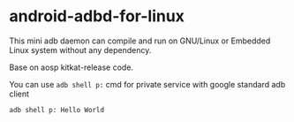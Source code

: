 # android-adbd-for-linux

This mini adb daemon can compile and run on GNU/Linux or Embedded Linux system without any dependency.

Base on aosp kitkat-release code.

You can use `adb shell p:` cmd for private service with google standard adb client 
```
adb shell p: Hello World
```

